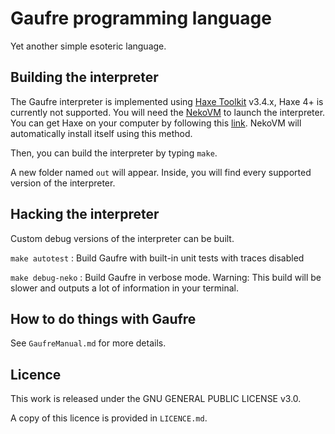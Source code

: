# Gaufre programming language
Yet another simple esoteric language.

## Building the interpreter

The Gaufre interpreter is implemented using [Haxe Toolkit](https://haxe.org) v3.4.x, Haxe 4+ is currently not supported. You will need the [NekoVM](https://nekovm.org/) to launch the interpreter.
You can get Haxe on your computer by following this [link](https://haxe.org/download/linux/). NekoVM will automatically install itself using this method.

Then, you can build the interpreter by typing `make`.

A new folder named `out` will appear. Inside, you will find every supported version of the interpreter.

## Hacking the interpreter

Custom debug versions of the interpreter can be built. 

`make autotest` : Build Gaufre with built-in unit tests with traces disabled

`make debug-neko` : Build Gaufre in verbose mode. Warning: This build will be slower and outputs a lot of information in your terminal.

## How to do things with Gaufre

See `GaufreManual.md` for more details.

## Licence

This work is released under the GNU GENERAL PUBLIC LICENSE v3.0. 

A copy of this licence is provided in `LICENCE.md`.